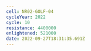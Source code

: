 ```yaml
---
cell: NR02-GOLF-04
cycleYear: 2022
cycle: 10
resistance: 4400000
enlightened: 521000
date: 2022-09-27T18:31:35.691Z
---
```

